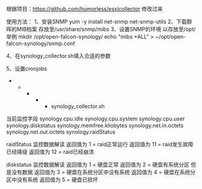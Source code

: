 根据项目：https://github.com/humorless/esxicollector 修改过来

使用方法：
1、安装SNMP
yum -y install net-snmp net-snmp-utils
2、下载群晖的MIB档案 存放至/usr/share/snmp/mibs
3、设置SNMP的环境 以存放至/opt/举例
mkdir /opt/open-falcon-synology/
echo "mibs +ALL" > ~/opt/open-falcon-synology/snmp.conf

4、在synology_collector.sh填入合适的参数

5、设置cronjobs
* * * * * synology_collector.sh

当前监控字段
synology.cpu.idle
synology.cpu.system
synology.cpu.user
synology.diskstatus
synology.memfree.kliobytes
synology.net.in.octets
synology.net.out.octets
synology.raidStatus


raidStatus 监控数据解读
返回值为 1 = raid正常运行
返回值为 11 = raid发生故障 已经降级
返回值为 12 = raid已经崩溃

diskstatus 监控数据解读
返回值为 1 = 硬盘正常
返回值为 2 = 硬盘有系统分区 但是没有数据
返回值为 3 = 硬盘在系统分区中没有系统
返回值为 4 = 硬盘在系统分区中没有系统
返回值为 5 = 硬盘已损坏
